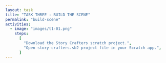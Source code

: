 ```yaml
---
layout: task
title: "TASK THREE : BUILD THE SCENE"
permalink: "build-scene"
activities:
  - image: "images/t1-01.png"
    steps:
      [
        "Download the Story Crafters scratch project.",
        "Open story-crafters.sb2 project file in your Scratch app.",
      ]
---
```

